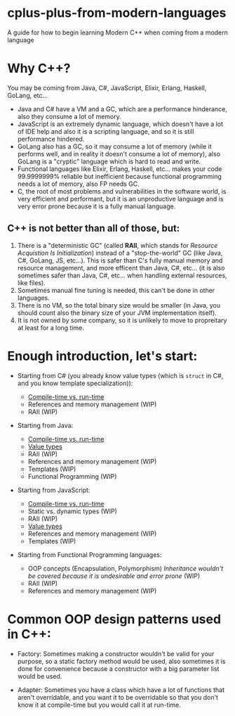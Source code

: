 # cplus-plus-from-modern-languages
A guide for how to begin learning Modern C++ when coming from a modern language

# Why C++?
You may be coming from Java, C#, JavaScript, Elixir, Erlang, Haskell, GoLang, etc...

 - Java and C# have a VM and a GC, which are a performance hinderance, also they consume a lot of memory.
 - JavaScript is an extremely dynamic language, which doesn't have a lot of IDE help and also it is a scripting language, and so it is still performance hindered.
 - GoLang also has a GC, so it may consume a lot of memory (while it performs well, and in reality it doesn't consume a lot of memory), also GoLang is a "cryptic" language which is hard to read and write.
 - Functional languages like Elixir, Erlang, Haskell, etc... makes your code 99.9999999% reliable but inefficient because functional programming needs a lot of memory, also FP needs GC.
 - C, the root of most problems and vulnerabilities in the software world, is very efficient and performant, but it is an unproductive language and is very error prone because it is a fully manual language.
 
## C++ is not better than all of those, but:
 
 1. There is a "deterministic GC" (called **RAII**, which stands for *Resource Acquistion Is Initialization*) instead of a "stop-the-world" GC (like Java, C#, GoLang, JS, etc...). This is safer than C's fully manual memory and resource management, and more efficent than Java, C#, etc... (it is also sometimes safer than Java, C#, etc... when handling external resources, like files).
 2. Sometimes manual fine tuning is needed, this can't be done in other languages.
 3. There is no VM, so the total binary size would be smaller (in Java, you should count also the binary size of your JVM implementation itself).
 4. It is not owned by some company, so it is unlikely to move to propreitary at least for a long time.
 
# Enough introduction, let's start:

 - Starting from C# (you already know value types (which is `struct` in C#, and you know template specialization)):
   * [Compile-time vs. run-time](https://github.com/fadi-botros/cplus-plus-from-modern-languages/blob/master/compile-time-vs-runtime.md)
   * References and memory management (WIP)
   * RAII (WIP)
 
 - Starting from Java:
   * [Compile-time vs. run-time](https://github.com/fadi-botros/cplus-plus-from-modern-languages/blob/master/compile-time-vs-runtime.md)
   * [Value types]()
   * RAII (WIP)
   * References and memory management (WIP)
   * Templates (WIP)
   * Functional Programming (WIP)
   
 - Starting from JavaScript:
   * [Compile-time vs. run-time](https://github.com/fadi-botros/cplus-plus-from-modern-languages/blob/master/compile-time-vs-runtime.md)
   * Static vs. dynamic types (WIP)
   * RAII (WIP)
   * [Value types]()
   * References and memory management (WIP)
   * Templates (WIP)

 - Starting from Functional Programming languages:
   * OOP concepts (Encapsulation, Polymorphism) *Inheritance wouldn't be covered because it is undesirable and error prone* (WIP)
   * RAII (WIP)
   * References and memory management (WIP)


 # Common OOP design patterns used in C++:
 
  - Factory:
    Sometimes making a constructor wouldn't be valid for your purpose, so a static factory method would be used, also sometimes it is done for convenience because a constructor with a big parameter list would be used.
    
  - Adapter:
    Sometimes you have a class which have a lot of functions that aren't overridable, and you want it to be overridable so that you don't know it at compile-time but you would call it at run-time.
    

